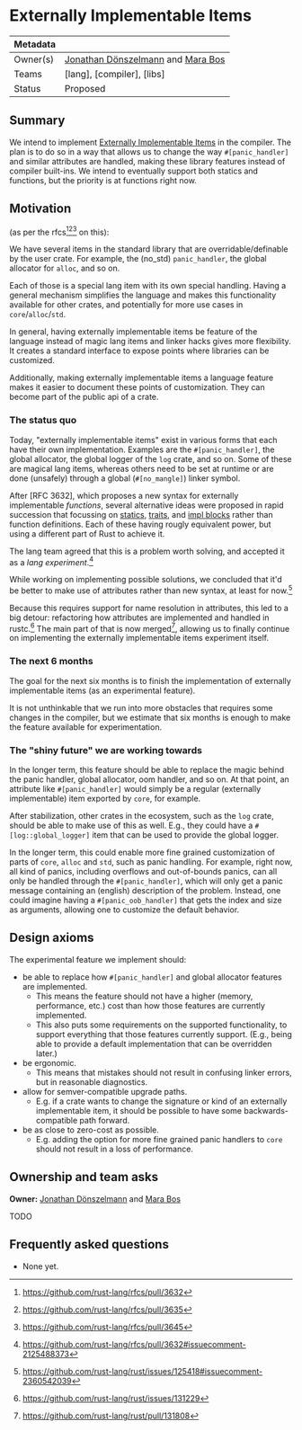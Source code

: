 # Externally Implementable Items

| Metadata |                                                                |
| -------- | -------------------------------------------------------------- |
| Owner(s) | [Jonathan Dönszelmann](@jdonszelmann) and [Mara Bos](@m-ou-se) |
| Teams    | [lang], [compiler], [libs]                                     |
| Status   | Proposed                                                       |

## Summary

We intend to implement [Externally Implementable Items](https://github.com/rust-lang/rust/issues/125418) in the compiler.
The plan is to do so in a way that allows us to change the way `#[panic_handler]` and similar attributes are handled,
making these library features instead of compiler built-ins.
We intend to eventually support both statics and functions,
but the priority is at functions right now.

## Motivation

(as per the rfcs[^1][^2][^3] on this):

We have several items in the standard library that are overridable/definable by the user crate.
For example, the (no_std) `panic_handler`, the global allocator for `alloc`, and so on.

Each of those is a special lang item with its own special handling.
Having a general mechanism simplifies the language and makes this functionality available for other crates,
and potentially for more use cases in `core`/`alloc`/`std`.

In general, having externally implementable items be feature of the language instead of magic lang items and linker hacks gives more flexibility.
It creates a standard interface to expose points where libraries can be customized.

Additionally, making externally implementable items a language feature makes it easier to document these points of customization.
They can become part of the public api of a crate.

[^1]: https://github.com/rust-lang/rfcs/pull/3632
[^2]: https://github.com/rust-lang/rfcs/pull/3635
[^3]: https://github.com/rust-lang/rfcs/pull/3645

### The status quo

Today, "externally implementable items" exist in various forms that each have their own implementation.
Examples are the `#[panic_handler]`, the global allocator, the global logger of the `log` crate, and so on.
Some of these are magical lang items, whereas others need to be set at runtime or are done (unsafely) through a global (`#[no_mangle]`) linker symbol.

After [RFC 3632], which proposes a new syntax for externally implementable _functions_,
several alternative ideas were proposed in rapid succession
that focussing on [statics](https://github.com/rust-lang/rfcs/pull/3635), [traits](https://github.com/rust-lang/rfcs/pull/3645), and [impl blocks](https://github.com/rust-lang/rfcs/pull/3632) rather than function definitions.
Each of these having rougly equivalent power, but using a different part of Rust to achieve it.

The lang team agreed that this is a problem worth solving, and accepted it as a _lang experiment_.[^4]

While working on implementing possible solutions,
we concluded that it'd be better to make use of attributes rather than new syntax, at least for now.[^5]

Because this requires support for name resolution in attributes, this led to a big detour:
refactoring how attributes are implemented and handled in rustc.[^6]
The main part of that is now merged[^7], allowing us to finally continue on implementing the externally implementable items experiment itself.

[^4]: https://github.com/rust-lang/rfcs/pull/3632#issuecomment-2125488373
[^5]: https://github.com/rust-lang/rust/issues/125418#issuecomment-2360542039
[^6]: https://github.com/rust-lang/rust/issues/131229
[^7]: https://github.com/rust-lang/rust/pull/131808

### The next 6 months

The goal for the next six months is to finish the implementation of externally implementable items (as an experimental feature).

It is not unthinkable that we run into more obstacles that requires some changes in the compiler,
but we estimate that six months is enough to make the feature available for experimentation.

### The "shiny future" we are working towards

In the longer term, this feature should be able to replace the magic behind the panic handler, global allocator, oom handler, and so on.
At that point, an attribute like `#[panic_handler]` would simply be a regular (externally implementable) item exported by `core`, for example.

After stabilization, other crates in the ecosystem, such as the `log` crate, should be able to make use of this as well.
E.g., they could have a `#[log::global_logger]` item that can be used to provide the global logger.

In the longer term, this could enable more fine grained customization of parts of `core`, `alloc` and `std`, such as panic handling.
For example, right now, all kind of panics, including overflows and out-of-bounds panics, can all only be handled
through the `#[panic_handler]`, which will only get a panic message containing an (english) description of the problem.
Instead, one could imagine having a `#[panic_oob_handler]` that gets the index and size as arguments,
allowing one to customize the default behavior.

## Design axioms

The experimental feature we implement should:

- be able to replace how `#[panic_handler]` and global allocator features are implemented.
  - This means the feature should not have a higher (memory, performance, etc.) cost than how those features are currently implemented.
  - This also puts some requirements on the supported functionality, to support everything that those features currently support.
    (E.g., being able to provide a default implementation that can be overridden later.)
- be ergonomic.
  - This means that mistakes should not result in confusing linker errors, but in reasonable diagnostics.
- allow for semver-compatible upgrade paths.
  - E.g. if a crate wants to change the signature or kind of an externally implementable item,
    it should be possible to have some backwards-compatible path forward.
- be as close to zero-cost as possible.
  - E.g. adding the option for more fine grained panic handlers to `core` should not result in a loss of performance.

## Ownership and team asks

**Owner:** [Jonathan Dönszelmann](@jdonszelmann) and [Mara Bos](@m-ou-se)

TODO

## Frequently asked questions

- None yet.

